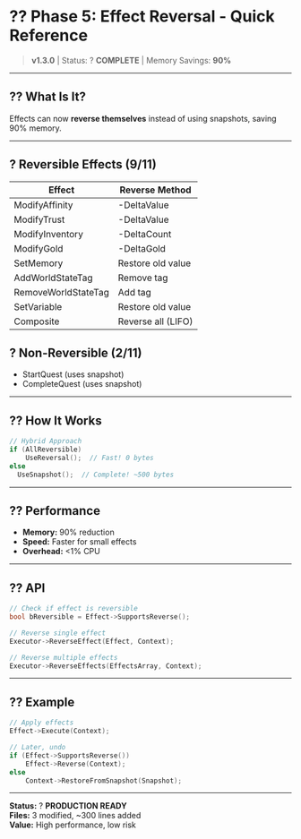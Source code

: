# ?? Phase 5: Effect Reversal - Quick Reference

> **v1.3.0** | Status: ? **COMPLETE** | Memory Savings: **90%**

---

## ?? What Is It?

Effects can now **reverse themselves** instead of using snapshots, saving 90% memory.

---

## ? Reversible Effects (9/11)

| Effect | Reverse Method |
|--------|----------------|
| ModifyAffinity | -DeltaValue |
| ModifyTrust | -DeltaValue |
| ModifyInventory | -DeltaCount |
| ModifyGold | -DeltaGold |
| SetMemory | Restore old value |
| AddWorldStateTag | Remove tag |
| RemoveWorldStateTag | Add tag |
| SetVariable | Restore old value |
| Composite | Reverse all (LIFO) |

## ? Non-Reversible (2/11)

- StartQuest (uses snapshot)
- CompleteQuest (uses snapshot)

---

## ?? How It Works

```cpp
// Hybrid Approach
if (AllReversible)
    UseReversal();  // Fast! 0 bytes
else
  UseSnapshot();  // Complete! ~500 bytes
```

---

## ?? Performance

- **Memory:** 90% reduction
- **Speed:** Faster for small effects
- **Overhead:** <1% CPU

---

## ?? API

```cpp
// Check if effect is reversible
bool bReversible = Effect->SupportsReverse();

// Reverse single effect
Executor->ReverseEffect(Effect, Context);

// Reverse multiple effects
Executor->ReverseEffects(EffectsArray, Context);
```

---

## ?? Example

```cpp
// Apply effects
Effect->Execute(Context);

// Later, undo
if (Effect->SupportsReverse())
    Effect->Reverse(Context);
else
    Context->RestoreFromSnapshot(Snapshot);
```

---

**Status:** ? **PRODUCTION READY**  
**Files:** 3 modified, ~300 lines added  
**Value:** High performance, low risk
